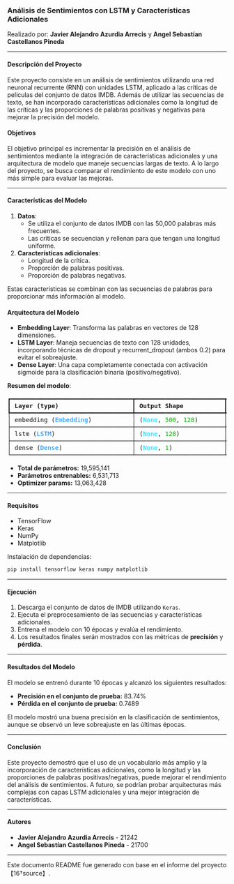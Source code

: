 ### Análisis de Sentimientos con LSTM y Características Adicionales

Realizado por: **Javier Alejandro Azurdia Arrecis** y **Angel Sebastían Castellanos Pineda**

---

#### Descripción del Proyecto
Este proyecto consiste en un análisis de sentimientos utilizando una red neuronal recurrente (RNN) con unidades LSTM, aplicado a las críticas de películas del conjunto de datos IMDB. Además de utilizar las secuencias de texto, se han incorporado características adicionales como la longitud de las críticas y las proporciones de palabras positivas y negativas para mejorar la precisión del modelo.

#### Objetivos
El objetivo principal es incrementar la precisión en el análisis de sentimientos mediante la integración de características adicionales y una arquitectura de modelo que maneje secuencias largas de texto. A lo largo del proyecto, se busca comparar el rendimiento de este modelo con uno más simple para evaluar las mejoras.

---

#### Características del Modelo
1. **Datos**: 
   - Se utiliza el conjunto de datos IMDB con las 50,000 palabras más frecuentes.
   - Las críticas se secuencian y rellenan para que tengan una longitud uniforme.
2. **Características adicionales**:
   - Longitud de la crítica.
   - Proporción de palabras positivas.
   - Proporción de palabras negativas.
   
Estas características se combinan con las secuencias de palabras para proporcionar más información al modelo.

#### Arquitectura del Modelo
- **Embedding Layer**: Transforma las palabras en vectores de 128 dimensiones.
- **LSTM Layer**: Maneja secuencias de texto con 128 unidades, incorporando técnicas de dropout y recurrent_dropout (ambos 0.2) para evitar el sobreajuste.
- **Dense Layer**: Una capa completamente conectada con activación sigmoide para la clasificación binaria (positivo/negativo).

**Resumen del modelo**:
<pre style="white-space:pre;overflow-x:auto;line-height:normal;font-family:Menlo,'DejaVu Sans Mono',consolas,'Courier New',monospace">┏━━━━━━━━━━━━━━━━━━━━━━━━━━━━━━━━━┳━━━━━━━━━━━━━━━━━━━━━━━━┳━━━━━━━━━━━━━━━┓
┃<span style="font-weight: bold"> Layer (type)                    </span>┃<span style="font-weight: bold"> Output Shape           </span>┃<span style="font-weight: bold">       Param # </span>┃
┡━━━━━━━━━━━━━━━━━━━━━━━━━━━━━━━━━╇━━━━━━━━━━━━━━━━━━━━━━━━╇━━━━━━━━━━━━━━━┩
│ embedding (<span style="color: #0087ff; text-decoration-color: #0087ff">Embedding</span>)           │ (<span style="color: #00d7ff; text-decoration-color: #00d7ff">None</span>, <span style="color: #00af00; text-decoration-color: #00af00">500</span>, <span style="color: #00af00; text-decoration-color: #00af00">128</span>)       │     <span style="color: #00af00; text-decoration-color: #00af00">6,400,000</span> │
├─────────────────────────────────┼────────────────────────┼───────────────┤
│ lstm (<span style="color: #0087ff; text-decoration-color: #0087ff">LSTM</span>)                     │ (<span style="color: #00d7ff; text-decoration-color: #00d7ff">None</span>, <span style="color: #00af00; text-decoration-color: #00af00">128</span>)            │       <span style="color: #00af00; text-decoration-color: #00af00">131,584</span> │
├─────────────────────────────────┼────────────────────────┼───────────────┤
│ dense (<span style="color: #0087ff; text-decoration-color: #0087ff">Dense</span>)                   │ (<span style="color: #00d7ff; text-decoration-color: #00d7ff">None</span>, <span style="color: #00af00; text-decoration-color: #00af00">1</span>)              │           <span style="color: #00af00; text-decoration-color: #00af00">129</span> │
└─────────────────────────────────┴────────────────────────┴───────────────┘
</pre>

- **Total de parámetros:** 19,595,141
- **Parámetros entrenables:** 6,531,713
- **Optimizer params:** 13,063,428

---

#### Requisitos
- TensorFlow
- Keras
- NumPy
- Matplotlib

Instalación de dependencias:
```bash
pip install tensorflow keras numpy matplotlib
```

---

#### Ejecución
1. Descarga el conjunto de datos de IMDB utilizando `Keras`.
2. Ejecuta el preprocesamiento de las secuencias y características adicionales.
3. Entrena el modelo con 10 épocas y evalúa el rendimiento.
4. Los resultados finales serán mostrados con las métricas de **precisión** y **pérdida**.

---

#### Resultados del Modelo
El modelo se entrenó durante 10 épocas y alcanzó los siguientes resultados:

- **Precisión en el conjunto de prueba:** 83.74%
- **Pérdida en el conjunto de prueba:** 0.7489

El modelo mostró una buena precisión en la clasificación de sentimientos, aunque se observó un leve sobreajuste en las últimas épocas.

---

#### Conclusión
Este proyecto demostró que el uso de un vocabulario más amplio y la incorporación de características adicionales, como la longitud y las proporciones de palabras positivas/negativas, puede mejorar el rendimiento del análisis de sentimientos. A futuro, se podrían probar arquitecturas más complejas con capas LSTM adicionales y una mejor integración de características.

---

#### Autores
- **Javier Alejandro Azurdia Arrecis** - 21242
- **Angel Sebastían Castellanos Pineda** - 21700

--- 

Este documento README fue generado con base en el informe del proyecto【16†source】.